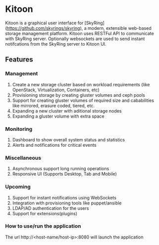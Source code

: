 # Kitoon
Kitoon is a graphical user interface for [SkyRing]
(https://github.com/skyrings/skyring), a modern, extensible
web-based storage management platform. Kitoon uses RESTFul API
to communicate with SkyRing server. Optionally websockets are used
to send instant notifcations from the SkyRing server to Kitoon UI.

## Features
### Management
1. Create a new storage cluster based on workload requirements
   (like OpenStack, Virtualization, Containers, etc)
2. Provisioning storage by creating gluster volumes and ceph pools
3. Support for creating gluster volumes of required size and cababilities
   like mirrored, erasure coded, tiered, etc.
4. Expanding a new cluster with aditional storage nodes
5. Expanding a gluster volume with extra space

### Monitoring
1. Dashboard to show overall system status and statistics
2. Alerts and notifications for critical events

### Miscellaneous
1. Asynchronous support long running operations
2. Responsive UI (Supports Desktop, Tab and Mobile)

### Upcoming
1. Support for instant notifications using WebSockets
2. Integration with provisioning tools like puppet/ansible
3. LDAP/AD authentication for the users
4. Support for extensions(plugins)

### How to use/run the application
The url http://<host-name/host-ip>:8080 will launch the application
